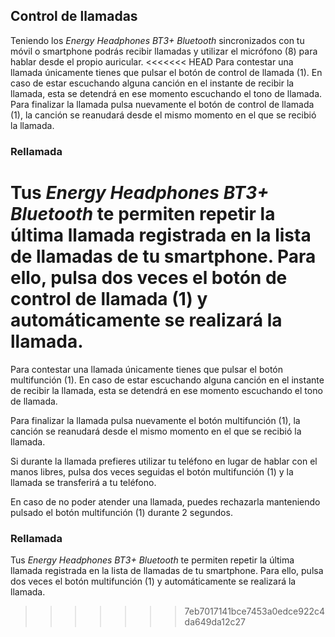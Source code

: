 ## Control de llamadas

Teniendo los *Energy Headphones BT3+ Bluetooth* sincronizados con tu móvil o smartphone podrás recibir llamadas y utilizar el micrófono (8) para hablar desde el propio auricular.
<<<<<<< HEAD
Para contestar una llamada únicamente tienes que pulsar el botón de control de llamada (1). En caso de estar escuchando alguna canción en el instante de recibir la llamada, esta se detendrá en ese momento escuchando el tono de llamada.
Para finalizar la llamada pulsa nuevamente el botón de control de llamada (1), la canción se reanudará desde el mismo momento en el que se recibió la llamada.

### Rellamada

Tus *Energy Headphones BT3+ Bluetooth* te permiten repetir la última llamada registrada en la lista de llamadas de tu smartphone. Para ello, pulsa dos veces el botón de control de llamada (1) y automáticamente se realizará la llamada.
=======
Para contestar una llamada únicamente tienes que pulsar el botón multifunción (1). En caso de estar escuchando alguna canción en el instante de recibir la llamada, esta se detendrá en ese momento escuchando el tono de llamada.

Para finalizar la llamada pulsa nuevamente el botón multifunción (1), la canción se reanudará desde el mismo momento en el que se recibió la llamada.

Si durante la llamada prefieres utilizar tu teléfono en lugar de hablar con el manos libres, pulsa dos veces seguidas el botón multifunción (1) y la llamada se transferirá a tu teléfono.

En caso de no poder atender una llamada, puedes rechazarla manteniendo pulsado el botón multifunción (1) durante 2 segundos.

### Rellamada

Tus *Energy Headphones BT3+ Bluetooth* te permiten repetir la última llamada registrada en la lista de llamadas de tu smartphone. Para ello, pulsa dos veces el botón multifunción (1) y automáticamente se realizará la llamada.
>>>>>>> 7eb7017141bce7453a0edce922c4da649da12c27

